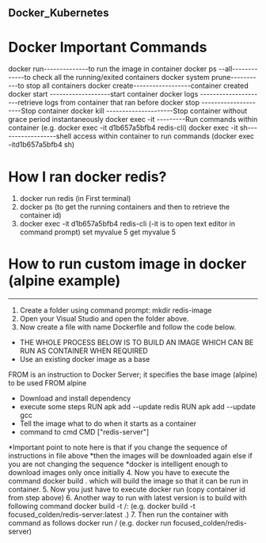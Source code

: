 ## Docker_Kubernetes

# Docker Important Commands
docker run--------------to run the image in container
docker ps --all-------------to check all the running/exited containers
docker system prune-----------to stop all containers
docker create------------------container created
docker start <id>-------------------start container
docker logs <id>---------------------retrieve logs from container that ran before
docker stop <id>---------------------Stop container
docker kill <id>---------------------Stop container without grace period instantaneously
docker exec -it <id> <command>---------Run commands within container (e.g. docker exec -it d1b657a5bfb4 redis-cli)
docker exec -it <id> sh------------------shell access within container to run commands (docker exec -itd1b657a5bfb4 sh)


# How I ran docker redis?
1. docker run redis (in First terminal)
2. docker ps (to get the running containers and then to retrieve the container id)
3. docker exec -it d1b657a5bfb4 redis-cli (-it is to open text editor in command prompt)
   set myvalue 5
   get myvalue 5


# How to run custom image in docker (alpine example)
---------------------------------------------------
1. Create a folder using command prompt: mkdir redis-image
2. Open your Visual Studio and open the folder above.
3. Now create a file with name Dockerfile and follow the code below.

* THE WHOLE PROCESS BELOW IS TO BUILD AN IMAGE WHICH CAN BE RUN AS CONTAINER WHEN REQUIRED
* Use an existing docker image as a base

FROM is an instruction to Docker Server; it specifies the base image (alpine) to be used
FROM alpine

* Download and install dependency
* execute some steps
RUN apk add --update redis
RUN apk add --update gcc
* Tell the image what to do when it starts as a container
* command to cmd
CMD ["redis-server"]

*Important point to note here is that if you change the sequence of instructions in file above
*then the images will be downloaded again else if you are not changing the sequence
*docker is intelligent enough to download images only once initially
4. Now you have to execute the command docker build . which will build the image so that it can be run in container.
5. Now you just have to execute docker run <container-id>(copy container id from step above)
6. Another way to run with latest version is to build with following command docker build -t <container-name>/<temporary-image-name>:<version>
   (e.g. docker build -t focused_colden/redis-server:latest .)
7. Then run the container with command as follows docker run <container-name>/<temporary-image-name> (e.g. docker run focused_colden/redis-server)
